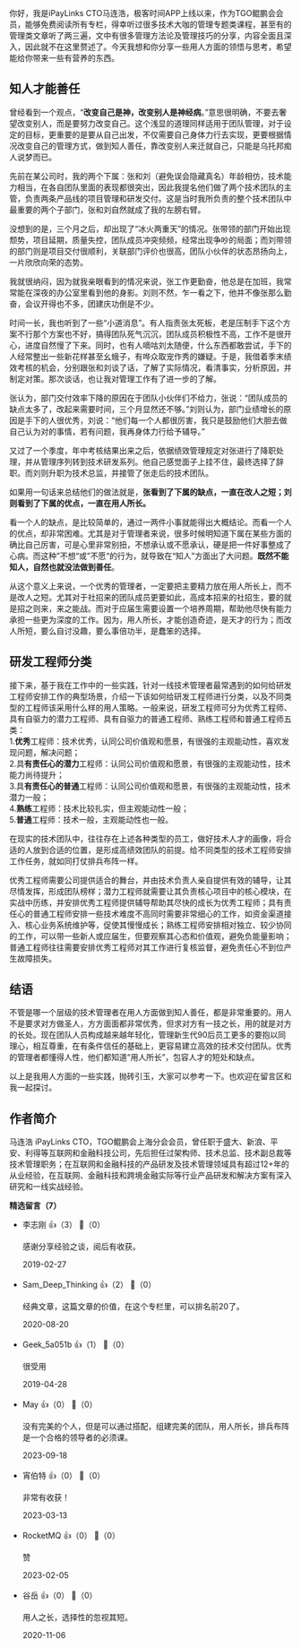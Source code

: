 你好，我是iPayLinks CTO马连浩，极客时间APP上线以来，作为TGO鲲鹏会会员，能够免费阅读所有专栏，得幸听过很多技术大咖的管理专题类课程，甚至有的管理类文章听了两三遍，文中有很多管理方法论及管理技巧的分享，内容全面且深入，因此就不在这里赘述了。今天我想和你分享一些用人方面的领悟与思考，希望能给你带来一些有营养的东西。

## 知人才能善任

曾经看到一个观点，“**改变自己是神，改变别人是神经病**。”意思很明确，不要去奢望改变别人，而是要努力改变自己。这个浅显的道理同样适用于团队管理，对于设定的目标，更重要的是要从自己出发，不仅需要自己身体力行去实现，更要根据情况改变自己的管理方式，做到知人善任，靠改变别人来迁就自己，只能是乌托邦痴人说梦而已。

先前在某公司时，我的两个下属：张和刘（避免误会隐藏真名）年龄相仿，技术能力相当，在各自团队里面的表现都很突出，因此我提名他们做了两个技术团队的主管，负责两条产品线的项目管理和研发交付。这是当时我所负责的整个技术团队中最重要的两个子部门，张和刘自然就成了我的左膀右臂。

没想到的是，三个月之后，却出现了“冰火两重天”的情况。张带领的部门开始出现颓势，项目延期，质量失控，团队成员冲突频频，经常出现争吵的局面；而刘带领的部门则是项目交付很顺利，关联部门评价也很高，团队小伙伴的状态昂扬向上，一片欣欣向荣的态势。

我就很纳闷，因为就我亲眼看到的情况来说，张工作更勤奋，他总是在加班，我常常能在深夜的办公室里看到他的身影。刘则不然，乍一看之下，他并不像张那么勤奋，会议开得也不多，团建庆功倒是不少。

时间一长，我也听到了一些“小道消息”。有人指责张太死板，老是压制手下这个方案不行那个方案也不好，搞得团队死气沉沉，团队成员积极性不高，工作不是很开心，进度自然慢了下来。同时，也有人嘀咕刘太随便，什么东西都敢尝试，手下的人经常整出一些新花样甚至幺蛾子，有哗众取宠作秀的嫌疑。于是，我借着季末绩效考核的机会，分别跟张和刘谈了话，了解了实际情况，看清事实，分析原因，并制定对策。那次谈话，也让我对管理工作有了进一步的了解。

张认为，部门交付效率下降的原因在于团队小伙伴们不给力，张说：“团队成员的缺点太多了，改起来需要时间，三个月显然还不够。”刘则认为，部门业绩增长的原因是手下的人很优秀，刘说：“他们每一个人都很厉害，我只是鼓励他们大胆去做自己认为对的事情，若有问题，我再身体力行给予辅导。”

又过了一个季度，年中考核结果出来之后，依据绩效管理规定对张进行了降职处理，并从管理序列转到技术研发系列。他自己感觉面子上挂不住，最终选择了辞职。而刘则升职为技术总监，并接管了张走后的技术团队。

如果用一句话来总结他们的做法就是，**张看到了下属的缺点，一直在改人之短；刘则看到了下属的优点，一直在用人所长。**

看一个人的缺点，是比较简单的，通过一两件小事就能得出大概结论。而看一个人的优点，却非常困难。尤其是对于管理者来说，很多时候明知道下属在某些方面的确比自己厉害，可是心里非常别扭，不想承认或不愿承认，硬是把一件好事整成了心病。而这种”不想“或”不愿“的行为，就导致在“知人”方面出了大问题。**既然不能知人，自然也就没法做到善任**。

从这个意义上来说，一个优秀的管理者，一定要把主要精力放在用人所长上，而不是改人之短。尤其对于社招来的团队成员更要如此，高成本招来的社招生，要的就是招之则来，来之能战。而对于应届生需要设置一个培养周期，帮助他尽快有能力承担一些更为深度的工作。因为，用人所长，才能创造奇迹，是天才的行为；而改人所短，要么自讨没趣，要么事倍功半，是蠢笨的选择。

## 研发工程师分类

接下来，基于我在工作中的一些实践，针对一线技术管理者最常遇到的如何给研发工程师安排工作的典型场景，介绍一下该如何给研发工程师进行分类，以及不同类型的工程师该采用什么样的用人策略。一般来说，研发工程师可分为优秀工程师、具有自驱力的潜力工程师、具有自驱力的普通工程师、熟练工程师和普通工程师五类：  
1.**优秀**工程师：技术优秀，认同公司价值观和愿景，有很强的主观能动性，喜欢发现问题，解决问题；  
2.具**有责任心的潜力**工程师：认同公司价值观和愿景，有很强的主观能动性，技术能力尚待提升；  
3.具**有责任心的普通**工程师：认同公司价值观和愿景，有很强的主观能动性，技术潜力一般；  
4.**熟练**工程师：技术比较扎实，但主观能动性一般；  
5.**普通**工程师：技术一般，主观能动性也一般。

在现实的技术团队中，往往存在上述各种类型的员工，做好技术人才的画像，将合适的人放到合适的位置，是形成高绩效团队的前提。给不同类型的技术工程师安排工作任务，就如同打仗排兵布阵一样。

优秀工程师需要公司提供适合的舞台，并由技术负责人亲自提供有效的辅导，让其尽情发挥，形成团队榜样；潜力工程师就需要让其负责核心项目中的核心模块，在实战中历练，并安排优秀工程师提供辅导帮助其尽快的成长为优秀工程师；具有责任心的普通工程师安排一些技术难度不高同时需要非常细心的工作，如资金渠道接入、核心业务系统维护等，促使其慢慢成长；熟练工程师安排相对独立、较少协同的工作，可以带一些新人或应届生，但要观察其心态和价值观，避免负能量影响；普通工程师往往需要安排优秀工程师对其工作进行复核监督，避免责任心不到位产生故障损失。

## 结语

不管是哪一个层级的技术管理者在用人方面做到知人善任，都是非常重要的。用人不是要求对方做圣人，方方面面都非常优秀，但求对方有一技之长，用的就是对方的长处。现在团队人员构成越来越年轻化，管理新生代90后员工更多的要抱以同理心，相互尊重，在有条件信任的基础上，更容易建立高效的技术交付团队。优秀的管理者都懂得人性，他们都知道“用人所长”，包容人才的短处和缺点。

以上是我用人方面的一些实践，抛砖引玉，大家可以参考一下。也欢迎在留言区和我一起探讨。

## 作者简介

马连浩 iPayLinks CTO，TGO鲲鹏会上海分会会员，曾任职于盛大、新浪、平安、利得等互联网和金融科技公司，先后担任过架构师、技术总监、技术副总裁等技术管理职务；在互联网和金融科技的产品研发及技术管理领域具有超过12+年的从业经验，在互联网、金融科技和跨境金融实际等行业产品研发和解决方案有深入研究和一线实战经验。
<div><strong>精选留言（7）</strong></div><ul>
<li><span>李志刚</span> 👍（3） 💬（0）<p>感谢分享经验之谈，阅后有收获。</p>2019-02-27</li><br/><li><span>Sam_Deep_Thinking</span> 👍（2） 💬（0）<p>经典文章，这篇文章的价值，在这个专栏里，可以排名前20了。</p>2020-08-20</li><br/><li><span>Geek_5a051b</span> 👍（1） 💬（0）<p>很受用</p>2019-04-28</li><br/><li><span>May</span> 👍（0） 💬（0）<p>没有完美的个人，但是可以通过搭配，组建完美的团队，用人所长，排兵布阵是一个合格的领导者的必须课。</p>2023-09-18</li><br/><li><span>宵伯特</span> 👍（0） 💬（0）<p>非常有收获！</p>2023-03-13</li><br/><li><span>RocketMQ</span> 👍（0） 💬（0）<p>赞</p>2023-02-05</li><br/><li><span>谷岳</span> 👍（0） 💬（0）<p>用人之长，选择性的忽视其短。</p>2020-11-06</li><br/>
</ul>